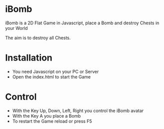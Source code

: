 # iBomb
iBomb is a 2D Flat Game in Javascript, place a Bomb and destroy Chests in your World

The aim is to destroy all Chests.

<h1>Installation</h1>

- You need Javascript on your PC or Server
- Open the index.html to start the Game

<h1>Control</h1>

- With the Key Up, Down, Left, Right you control the iBomb avatar
- With the Key A you place a Bomb
- To restart the Game reload or press F5


